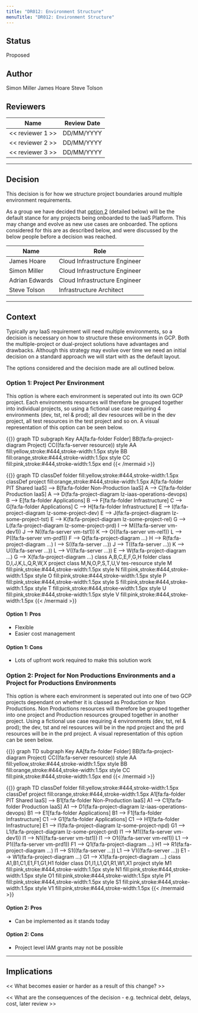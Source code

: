 ```yaml
---
title: "DR012: Environment Structure"
menuTitle: "DR012: Environment Structure"
---
```


## Status

Proposed

## Author

Simon Miller
James Hoare
Steve Tolson

## Reviewers

| Name                        | Review Date |
| --------------------------- |-------------|
| << reviewer 1 >>            | DD/MM/YYYY  |
| << reviewer 2 >>            | DD/MM/YYYY  |
| << reviewer 3 >>            | DD/MM/YYYY  |

---

## Decision

This decision is for how we structure project boundaries around multiple environment requirements.

As a group we have decided that [option 2](./#option-2-project-for-non-productions-environments-and-a-project-for-productions-environments) (detailed below) will be the default stance for any projects being onboarded to the IaaS Platform. This may change and evolve as new use cases are onboarded. The options considered for this are as described below, and were discussed by the below people before a decision was reached.

| Name                        | Role                            |
| --------------------------- |---------------------------------|
| James Hoare                 | Cloud Infrastructure Engineer   |
| Simon Miller                | Cloud Infrastructure Engineer   |
| Adrian Edwards              | Cloud Infrastructure Engineer   |
| Steve Tolson                | Infrastructure Architect        |

---

## Context

Typically any IaaS requirement will need multiple environments, so a decision is necessary on how to structure these environments in GCP. Both the multiple-project or dual-project solutions have advantages and drawbacks. Although this strategy may evolve over time we need an initial decision on a standard approach we will start with as the default layout.

The options considered and the decision made are all outlined below.

### Option 1: Project Per Environment

This option is where each environment is seperated out into its own GCP project. Each environments resources will therefore be grouped together into individual projects, so using a fictional use case requiring 4 environments (dev, tst, rel & prod); all dev resources will be in the dev project, all test resources in the test project and so on. A visual representation of this option can be seen below.

{{<mermaid align="center">}}
graph TD
subgraph Key
AA[fa:fa-folder Folder]
BB(fa:fa-project-diagram Project)
CC((fa:fa-server resource))
style AA fill:yellow,stroke:#444,stroke-width:1.5px
style BB fill:orange,stroke:#444,stroke-width:1.5px
style CC fill:pink,stroke:#444,stroke-width:1.5px
end
{{< /mermaid >}}

{{<mermaid align="center">}}
graph TD
classDef folder fill:yellow,stroke:#444,stroke-width:1.5px
classDef project fill:orange,stroke:#444,stroke-width:1.5px
A[fa:fa-folder PIT Shared IaaS] --> B[fa:fa-folder Non-Production IaaS]
A --> C[fa:fa-folder Production IaaS]
A --> D(fa:fa-project-diagram lz-iaas-operations-devops)
B --> E[fa:fa-folder Applications]
B --> F[fa:fa-folder Infrastructure]
C --> G[fa:fa-folder Applications]
C --> H[fa:fa-folder Infrastructure]
E --> I(fa:fa-project-diagram lz-some-project-dev)
E --> J(fa:fa-project-diagram lz-some-project-tst)
E --> K(fa:fa-project-diagram lz-some-project-rel)
G --> L(fa:fa-project-diagram lz-some-project-prd)
I --> M((fa:fa-server vm-dev1))
J --> N((fa:fa-server vm-tst1))
K --> O((fa:fa-server vm-rel1))
L --> P((fa:fa-server vm-prd1))
F --> Q(fa:fa-project-diagram ...)
H --> R(fa:fa-project-diagram ...)
I --> S((fa:fa-server ...))
J --> T((fa:fa-server ...))
K --> U((fa:fa-server ...))
L --> V((fa:fa-server ...))
E --> W(fa:fa-project-diagram ...)
G --> X(fa:fa-project-diagram ...)
class A,B,C,E,F,G,H folder
class D,I,J,K,L,Q,R,W,X project
class M,N,O,P,S,T,U,V tes-resource
style M fill:pink,stroke:#444,stroke-width:1.5px
style N fill:pink,stroke:#444,stroke-width:1.5px
style O fill:pink,stroke:#444,stroke-width:1.5px
style P fill:pink,stroke:#444,stroke-width:1.5px
style S fill:pink,stroke:#444,stroke-width:1.5px
style T fill:pink,stroke:#444,stroke-width:1.5px
style U fill:pink,stroke:#444,stroke-width:1.5px
style V fill:pink,stroke:#444,stroke-width:1.5px
{{< /mermaid >}}

#### Option 1: Pros

- Flexible
- Easier cost management

#### Option 1: Cons

- Lots of upfront work required to make this solution work

### Option 2: Project for Non Productions Environments and a Project for Productions Environments

This option is where each environment is seperated out into one of two GCP projects dependant on whether it is classed as Production or Non Productions. Non Productions resources will therefore be grouped together into one project and Production resources grouped together in another project. Using a fictional use case requiring 4 environments (dev, tst, rel & prod); the dev, tst and rel resources will be in the npd project and the prd resources will be in the prd project. A visual representation of this option can be seen below.

{{<mermaid align="center">}}
graph TD
subgraph Key
AA[fa:fa-folder Folder]
BB(fa:fa-project-diagram Project)
CC((fa:fa-server resource))
style AA fill:yellow,stroke:#444,stroke-width:1.5px
style BB fill:orange,stroke:#444,stroke-width:1.5px
style CC fill:pink,stroke:#444,stroke-width:1.5px
end
{{< /mermaid >}}

{{<mermaid align="center">}}
graph TD
classDef folder fill:yellow,stroke:#444,stroke-width:1.5px
classDef project fill:orange,stroke:#444,stroke-width:1.5px
A1[fa:fa-folder PIT Shared IaaS] --> B1[fa:fa-folder Non-Production IaaS]
A1 --> C1[fa:fa-folder Production IaaS]
A1 --> D1(fa:fa-project-diagram lz-iaas-operations-devops)
B1 --> E1[fa:fa-folder Applications]
B1 --> F1[fa:fa-folder Infrastructure]
C1 --> G1[fa:fa-folder Applications]
C1 --> H1[fa:fa-folder Infrastructure]
E1 --> I1(fa:fa-project-diagram lz-some-project-npd)
G1 --> L1(fa:fa-project-diagram lz-some-project-prd)
I1 --> M1((fa:fa-server vm-dev1))
I1 --> N1((fa:fa-server vm-tst1))
I1 --> O1((fa:fa-server vm-rel1))
L1 --> P1((fa:fa-server vm-prd1))
F1 --> Q1(fa:fa-project-diagram ...)
H1 --> R1(fa:fa-project-diagram ...)
I1 --> S1((fa:fa-server ...))
L1 --> V1((fa:fa-server ...))
E1 --> W1(fa:fa-project-diagram ...)
G1 --> X1(fa:fa-project-diagram ...)
class A1,B1,C1,E1,F1,G1,H1 folder
class D1,I1,L1,Q1,R1,W1,X1 project
style M1 fill:pink,stroke:#444,stroke-width:1.5px
style N1 fill:pink,stroke:#444,stroke-width:1.5px
style O1 fill:pink,stroke:#444,stroke-width:1.5px
style P1 fill:pink,stroke:#444,stroke-width:1.5px
style S1 fill:pink,stroke:#444,stroke-width:1.5px
style V1 fill:pink,stroke:#444,stroke-width:1.5px
{{< /mermaid >}}

#### Option 2: Pros

- Can be implemented as it stands today

#### Option 2: Cons

- Project level IAM grants may not be possible

---

## Implications

<< What becomes easier or harder as a result of this change? >>

<< What are the consequences of the decision - e.g. technical debt, delays, cost, later review >>
